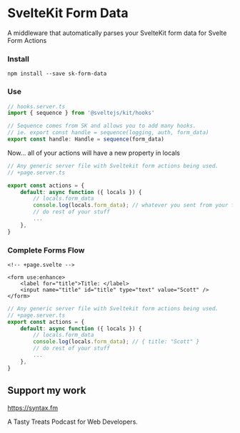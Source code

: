 # SvelteKit Form Data

A middleware that automatically parses your SvelteKit form data for Svelte Form Actions

### Install

`npm install --save sk-form-data`

### Use

```typescript
// hooks.server.ts
import { sequence } from '@sveltejs/kit/hooks'

// Sequence comes from SK and allows you to add many hooks.
// ie. export const handle = sequence(logging, auth, form_data)
export const handle: Handle = sequence(form_data)
```

Now... all of your actions will have a new property in locals

```typescript
// Any generic server file with Sveltekit form actions being used.
// +page.server.ts

export const actions = {
	default: async function ({ locals }) {
		// locals.form_data
		console.log(locals.form_data); // whatever you sent from your form
		// do rest of your stuff
		...
	},
}
```

### Complete Forms Flow

```svelte
<!-- +page.svelte -->

<form use:enhance>
	<label for="title">Title: </label>
	<input name="title" id="title" type="text" value="Scott" />
</form>
```

```typescript
// Any generic server file with Sveltekit form actions being used.
// +page.server.ts
export const actions = {
	default: async function ({ locals }) {
		// locals.form_data
		console.log(locals.form_data); // { title: "Scott" }
		// do rest of your stuff
		...
	},
}
```

## Support my work

https://syntax.fm

A Tasty Treats Podcast for Web Developers.
